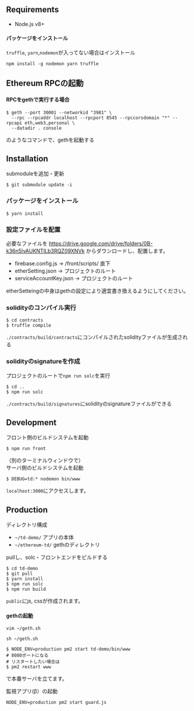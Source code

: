 ## Requirements

* Node.js v8+

#### パッケージをインストール

`truffle`, `yarn`,`nodemon`が入ってない場合はインストール

```
npm install -g nodemon yarn truffle
```

## Ethereum RPCの起動

#### RPCをgethで実行する場合

```
$ geth --port 30001 --networkid "3981" \
  --rpc --rpcaddr localhost --rpcport 8545 --rpccorsdomain "*" --rpcapi eth,web3,personal \
  --datadir . console
```

のようなコマンドで、gethを起動する

## Installation

submoduleを追加・更新

```
$ git submodule update -i
```


### パッケージをインストール

```
$ yarn install
```

### 設定ファイルを配置

必要なファイルを
https://drive.google.com/drive/folders/0B-k36n5IvAUKNTlLb3RQZ09XNVk
からダウンロードし、配置します。

* firebase.config.js → /front/scripts/ 直下
* etherSetting.json → プロジェクトのルート
* serviceAccountKey.json → プロジェクトのルート

etherSetteingの中身はgethの設定により適宜書き換えるようにしてください。

### solidityのコンパイル実行

```
$ cd contracts
$ truffle compile
```

`./contracts/build/contracts`にコンパイルされたsolidityファイルが生成される

### solidityのsignatureを作成

プロジェクトのルートで`npm run solc`を実行

```
$ cd ..
$ npm run solc
```

`./contracts/build/signatures`にsolidityのsignatureファイルができる

## Development

フロント側のビルドシステムを起動

```
$ npm run front
```

（別のターミナルウィンドウで）  
サーバ側のビルドシステムを起動

```
$ DEBUG=td:* nodemon bin/www
```

`localhost:3000`にアクセスします。

## Production

ディレクトリ構成

* `~/td-demo/` アプリの本体
* `~/ethereum-td/` gethのディレクトリ

pullし、solc・フロントエンドをビルドする

```
$ cd td-demo
$ git pull
$ yarn install
$ npm run solc
$ npm run build
```

`public`にjs, cssが作成されます。


#### gethの起動

```
vim ~/geth.sh

sh ~/geth.sh
```

```
$ NODE_ENV=production pm2 start td-demo/bin/www
# 8080ポートになる
# リスタートしたい場合は
$ pm2 restart www
```
で本番サーバを立てます。


監視アプリ(β）の起動

```
NODE_ENV=production pm2 start guard.js
```


